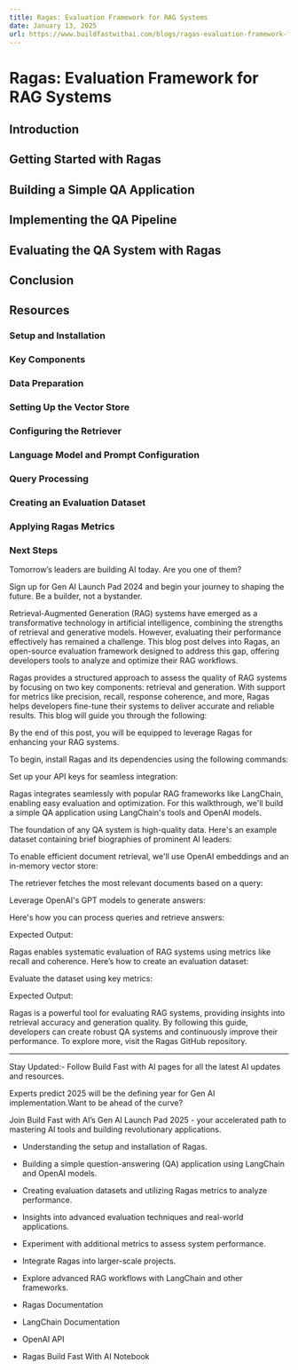 ```yaml
---
title: Ragas: Evaluation Framework for RAG Systems
date: January 13, 2025
url: https://www.buildfastwithai.com/blogs/ragas-evaluation-framework-for-rag-systems
---
```


# Ragas: Evaluation Framework for RAG Systems

## Introduction

## Getting Started with Ragas

## Building a Simple QA Application

## Implementing the QA Pipeline

## Evaluating the QA System with Ragas

## Conclusion

## Resources

### Setup and Installation

### Key Components

### Data Preparation

### Setting Up the Vector Store

### Configuring the Retriever

### Language Model and Prompt Configuration

### Query Processing

### Creating an Evaluation Dataset

### Applying Ragas Metrics

### Next Steps

Tomorrow’s leaders are building AI today. Are you one of them?

Sign up for Gen AI Launch Pad 2024 and begin your journey to shaping the future. Be a builder, not a bystander.

Retrieval-Augmented Generation (RAG) systems have emerged as a transformative technology in artificial intelligence, combining the strengths of retrieval and generative models. However, evaluating their performance effectively has remained a challenge. This blog post delves into Ragas, an open-source evaluation framework designed to address this gap, offering developers tools to analyze and optimize their RAG workflows.

Ragas provides a structured approach to assess the quality of RAG systems by focusing on two key components: retrieval and generation. With support for metrics like precision, recall, response coherence, and more, Ragas helps developers fine-tune their systems to deliver accurate and reliable results. This blog will guide you through the following:

By the end of this post, you will be equipped to leverage Ragas for enhancing your RAG systems.

To begin, install Ragas and its dependencies using the following commands:

Set up your API keys for seamless integration:

Ragas integrates seamlessly with popular RAG frameworks like LangChain, enabling easy evaluation and optimization. For this walkthrough, we'll build a simple QA application using LangChain's tools and OpenAI models.

The foundation of any QA system is high-quality data. Here's an example dataset containing brief biographies of prominent AI leaders:

To enable efficient document retrieval, we'll use OpenAI embeddings and an in-memory vector store:

The retriever fetches the most relevant documents based on a query:

Leverage OpenAI's GPT models to generate answers:

Here's how you can process queries and retrieve answers:

Expected Output:

Ragas enables systematic evaluation of RAG systems using metrics like recall and coherence. Here’s how to create an evaluation dataset:

Evaluate the dataset using key metrics:

Expected Output:

Ragas is a powerful tool for evaluating RAG systems, providing insights into retrieval accuracy and generation quality. By following this guide, developers can create robust QA systems and continuously improve their performance. To explore more, visit the Ragas GitHub repository.

---------------------------------

Stay Updated:- Follow Build Fast with AI pages for all the latest AI updates and resources.

Experts predict 2025 will be the defining year for Gen AI implementation.Want to be ahead of the curve?

Join Build Fast with AI’s Gen AI Launch Pad 2025 - your accelerated path to mastering AI tools and building revolutionary applications.

* Understanding the setup and installation of Ragas.
* Building a simple question-answering (QA) application using LangChain and OpenAI models.
* Creating evaluation datasets and utilizing Ragas metrics to analyze performance.
* Insights into advanced evaluation techniques and real-world applications.

* Experiment with additional metrics to assess system performance.
* Integrate Ragas into larger-scale projects.
* Explore advanced RAG workflows with LangChain and other frameworks.

* Ragas Documentation
* LangChain Documentation
* OpenAI API
* Ragas Build Fast With AI Notebook

